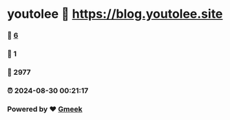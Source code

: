 # youtolee :link: https://blog.youtolee.site 
### :page_facing_up: [6](https://blog.youtolee.site/tag.html) 
### :speech_balloon: 1 
### :hibiscus: 2977 
### :alarm_clock: 2024-08-30 00:21:17 
### Powered by :heart: [Gmeek](https://github.com/Meekdai/Gmeek)

